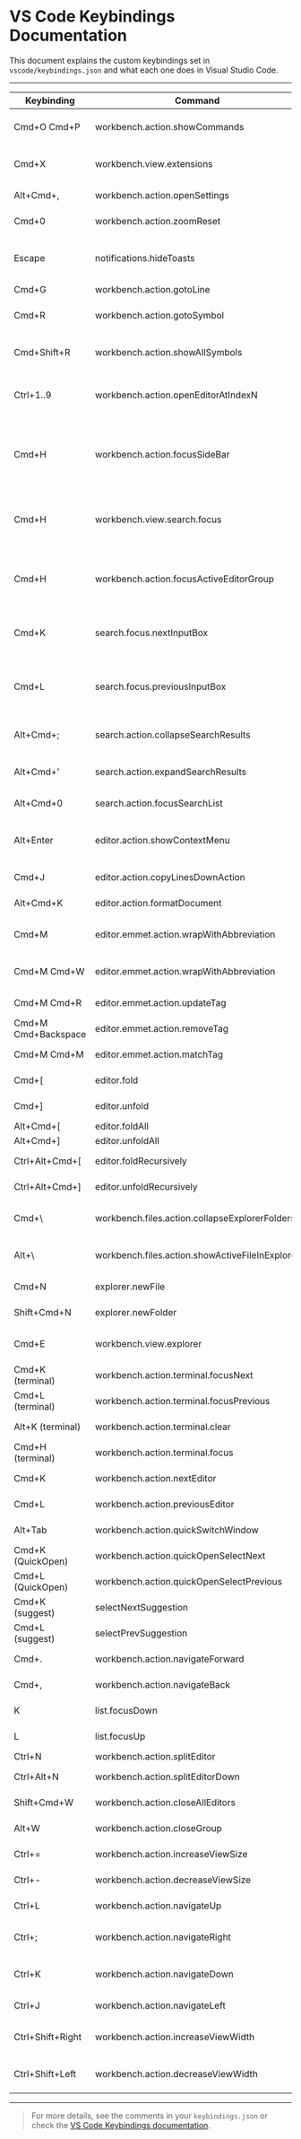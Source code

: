 # VS Code Keybindings Documentation

This document explains the custom keybindings set in `vscode/keybindings.json` and what each one does in Visual Studio Code.

---

| Keybinding         | Command                                      | Description |
|--------------------|----------------------------------------------|-------------|
| Cmd+O Cmd+P        | workbench.action.showCommands                | Open Command Palette |
| Cmd+X              | workbench.view.extensions                    | Open Extensions view |
| Alt+Cmd+,          | workbench.action.openSettings                | Open Settings |
| Cmd+0              | workbench.action.zoomReset                   | Reset editor zoom |
| Escape             | notifications.hideToasts                     | Hide notifications (when visible) |
| Cmd+G              | workbench.action.gotoLine                    | Go to line |
| Cmd+R              | workbench.action.gotoSymbol                  | Go to symbol in file |
| Cmd+Shift+R        | workbench.action.showAllSymbols              | Go to symbol in workspace |
| Ctrl+1..9          | workbench.action.openEditorAtIndexN          | Focus editor tab N (when not in terminal) |
| Cmd+H              | workbench.action.focusSideBar                | Focus sidebar (when editor or terminal focused) |
| Cmd+H              | workbench.view.search.focus                  | Focus search (when search view active) |
| Cmd+H              | workbench.action.focusActiveEditorGroup      | Focus active editor group (when not focused) |
| Cmd+K              | search.focus.nextInputBox                    | Next search input (in search editor) |
| Cmd+L              | search.focus.previousInputBox                | Previous search input (in search editor) |
| Alt+Cmd+;          | search.action.collapseSearchResults          | Collapse search results |
| Alt+Cmd+'          | search.action.expandSearchResults            | Expand search results |
| Alt+Cmd+0          | search.action.focusSearchList                | Focus search list |
| Alt+Enter          | editor.action.showContextMenu                | Show context menu (in editor) |
| Cmd+J              | editor.action.copyLinesDownAction            | Duplicate line down |
| Alt+Cmd+K          | editor.action.formatDocument                 | Format document |
| Cmd+M              | editor.emmet.action.wrapWithAbbreviation     | Emmet: Wrap with abbreviation |
| Cmd+M Cmd+W        | editor.emmet.action.wrapWithAbbreviation     | Emmet: Wrap with abbreviation |
| Cmd+M Cmd+R        | editor.emmet.action.updateTag                | Emmet: Update tag |
| Cmd+M Cmd+Backspace| editor.emmet.action.removeTag                | Emmet: Remove tag |
| Cmd+M Cmd+M        | editor.emmet.action.matchTag                 | Emmet: Match tag |
| Cmd+[              | editor.fold                                  | Fold code block |
| Cmd+]              | editor.unfold                                | Unfold code block |
| Alt+Cmd+[          | editor.foldAll                               | Fold all |
| Alt+Cmd+]          | editor.unfoldAll                             | Unfold all |
| Ctrl+Alt+Cmd+[     | editor.foldRecursively                       | Fold recursively |
| Ctrl+Alt+Cmd+]     | editor.unfoldRecursively                     | Unfold recursively |
| Cmd+\              | workbench.files.action.collapseExplorerFolders| Collapse all folders in explorer |
| Alt+\              | workbench.files.action.showActiveFileInExplorer| Reveal active file in explorer |
| Cmd+N              | explorer.newFile                             | New file (in explorer) |
| Shift+Cmd+N        | explorer.newFolder                           | New folder (in explorer) |
| Cmd+E              | workbench.view.explorer                      | Focus explorer view |
| Cmd+K (terminal)   | workbench.action.terminal.focusNext          | Next terminal |
| Cmd+L (terminal)   | workbench.action.terminal.focusPrevious      | Previous terminal |
| Alt+K (terminal)   | workbench.action.terminal.clear              | Clear terminal |
| Cmd+H (terminal)   | workbench.action.terminal.focus              | Focus terminal |
| Cmd+K              | workbench.action.nextEditor                  | Next editor tab |
| Cmd+L              | workbench.action.previousEditor              | Previous editor tab |
| Alt+Tab            | workbench.action.quickSwitchWindow           | Switch window |
| Cmd+K (QuickOpen)  | workbench.action.quickOpenSelectNext         | Next in quick open |
| Cmd+L (QuickOpen)  | workbench.action.quickOpenSelectPrevious     | Previous in quick open |
| Cmd+K (suggest)    | selectNextSuggestion                         | Next suggestion |
| Cmd+L (suggest)    | selectPrevSuggestion                         | Previous suggestion |
| Cmd+.              | workbench.action.navigateForward             | Navigate forward |
| Cmd+,              | workbench.action.navigateBack                | Navigate back |
| K                  | list.focusDown                               | Move down in list |
| L                  | list.focusUp                                 | Move up in list |
| Ctrl+N             | workbench.action.splitEditor                 | Split editor |
| Ctrl+Alt+N         | workbench.action.splitEditorDown             | Split editor down |
| Shift+Cmd+W        | workbench.action.closeAllEditors             | Close all editors |
| Alt+W              | workbench.action.closeGroup                  | Close editor group |
| Ctrl+=             | workbench.action.increaseViewSize            | Increase editor size |
| Ctrl+-             | workbench.action.decreaseViewSize            | Decrease editor size |
| Ctrl+L             | workbench.action.navigateUp                  | Navigate up (editor) |
| Ctrl+;             | workbench.action.navigateRight               | Navigate right (editor) |
| Ctrl+K             | workbench.action.navigateDown                | Navigate down (editor) |
| Ctrl+J             | workbench.action.navigateLeft                | Navigate left (editor) |
| Ctrl+Shift+Right   | workbench.action.increaseViewWidth           | Increase sidebar width |
| Ctrl+Shift+Left    | workbench.action.decreaseViewWidth           | Decrease sidebar width |

---

> For more details, see the comments in your `keybindings.json` or check the [VS Code Keybindings documentation](https://code.visualstudio.com/docs/getstarted/keybindings).
